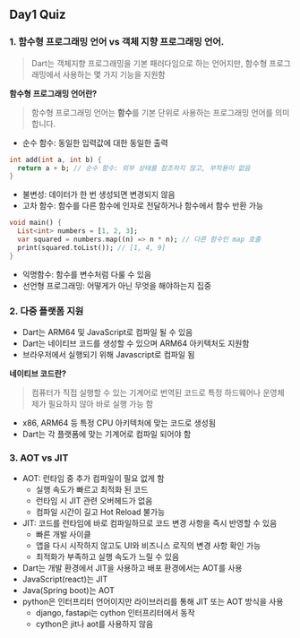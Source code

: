 ## Day1 Quiz



### 1. 함수형 프로그래밍 언어 vs 객체 지향 프로그래밍 언어.

> Dart는 객체지향 프로그래밍을 기본 패러다임으로 하는 언어지만, 함수형 프로그래밍에서 사용하는 몇 가지 기능을 지원함

**함수형 프로그래밍 언어란?**

> 함수형 프로그래밍 언어는 **함수**를 기본 단위로 사용하는 프로그래밍 언어를 의미합니다.

- 순수 함수: 동일한 입력값에 대한 동일한 출력

```dart
int add(int a, int b) {
  return a + b; // 순수 함수: 외부 상태를 참조하지 않고, 부작용이 없음
}
```

- 불변성: 데이터가 한 번 생성되면 변경되지 않음
- 고차 함수: 함수를 다른 함수에 인자로 전달하거나 함수에서 함수 반환 가능

```dart
void main() {
  List<int> numbers = [1, 2, 3];
  var squared = numbers.map((n) => n * n); // 다른 함수인 map 호출
  print(squared.toList()); // [1, 4, 9]
}
```

- 익명함수: 함수를 변수처럼 다룰 수 있음
- 선언형 프로그래밍: 어떻게가 아닌 무엇을 해야하는지 집중



### 2. 다중 플랫폼 지원

- Dart는 ARM64 및 JavaScript로 컴파일 될 수 있음
- Dart는 네이티브 코드를 생성할 수 있으며 ARM64 아키텍처도 지원함
- 브라우저에서 실행되기 위해 Javascript로 컴파일 됨

**네이티브 코드란?**

> 컴퓨터가 직접 실행할 수 있는 기계어로 번역된 코드로 특정 하드웨어나 운영체제가 필요하지 않아 바로 실행 가능 함

- x86, ARM64 등 특정 CPU 아키텍처에 맞는 코드로 생성됨
- Dart는 각 플랫폼에 맞는 기계어로 컴파일 되어야 함



### 3. AOT vs JIT

- AOT: 런타임 중 추가 컴파일이 필요 없게 함
  - 실행 속도가 빠르고 최적화 된 코드
  - 런타임 시 JIT 관련 오버헤드가 없음
  - 컴파일 시간이 길고 Hot Reload 불가능
- JIT: 코드를 런타임에 바로 컴파일하므로 코드 변경 사항을 즉시 반영할 수 있음
  - 빠른 개발 사이클
  - 앱을 다시 시작하지 않고도 UI와 비즈니스 로직의 변경 사항 확인 가능
  - 최적화가 부족하고 실행 속도가 느릴 수 있음
- Dart는 개발 환경에서 JIT을 사용하고 배포 환경에서는 AOT를 사용
- JavaScript(react)는 JIT
- Java(Spring boot)는 AOT
- python은 인터프리터 언어이지만 라이브러리를 통해 JIT 또는 AOT 방식을 사용
  - django, fastapi는 cython 인터프리터에서 동작
  - cython은 jit나 aot를 사용하지 않음



